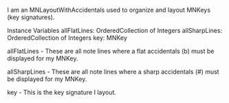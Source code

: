 I am an MNLayoutWithAccidentals used to organize and layout MNKeys (key signatures).

Instance Variables
	allFlatLines:			OrderedCollection of Integers
	allSharpLines:		OrderedCollection of Integers
	key:				MNKey

allFlatLines
	- These are all note lines where a flat accidentals (b) must be displayed for my MNKey.

allSharpLines
	- These are all note lines where a sharp accidentals (#) must be displayed for my MNKey.

key
	- This is the key signature I layout.
